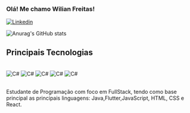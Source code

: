 ### Olá! Me chamo Wilian Freitas! 

[![Linkedin](https://img.shields.io/badge/LinkedIn-0077B5?style=for-the-badge&logo=linkedin&logoColor=white)](https://www.linkedin.com/in/wilian-souza-freitas-8a73b0212/)


![Anurag's GitHub stats](https://github-readme-stats.vercel.app/api?username=WilianFreittas&show_icons=true&theme=onedark)

## Principais Tecnologias

<div style="display: inline_block"><br/>
    <img align="center" alt="C#" src="https://img.shields.io/badge/HTML-239120?style=for-the-badge&logo=html5&logoColor=white" />
    <img align="center" alt="C#" src="https://img.shields.io/badge/CSS-239120?&style=for-the-badge&logo=css3&logoColor=white" />
    <img align="center" alt="C#" src="https://img.shields.io/badge/React-20232A?style=for-the-badge&logo=react&logoColor=61DAFB" />
    <img align="center" alt="C#" src="https://img.shields.io/badge/JavaScript-F7DF1E?style=for-the-badge&logo=javascript&logoColor=black" />
    <img align="center" alt="C#" src="https://img.shields.io/badge/JavaScript-F7DF1E?style=for-the-badge&logo=javascript&logoColor=black" />
</div><br/>

Estudante de Programação com foco em FullStack, tendo como base principal as principais linguagens: Java,Flutter,JavaScript, HTML, CSS e React. 


